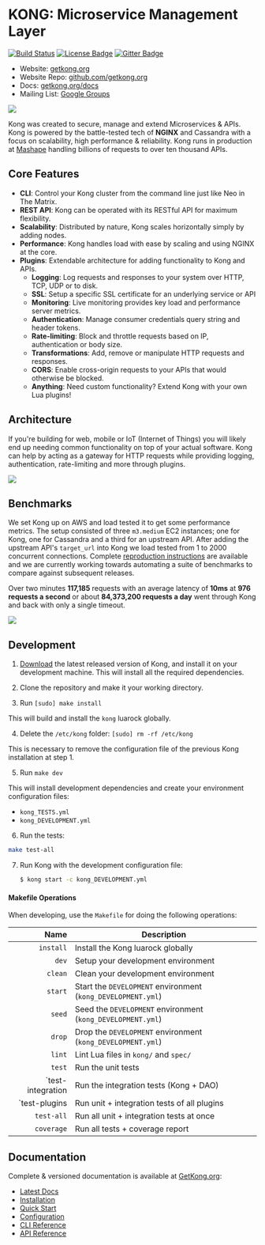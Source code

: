 # KONG: Microservice Management Layer

[![Build Status][travis-badge]][travis-url]
[![License Badge][license-badge]][license-url]
[![Gitter Badge][gitter-badge]][gitter-url]

- Website: [getkong.org][kong-url]
- Website Repo: [github.com/getkong.org][kong-website]
- Docs: [getkong.org/docs][kong-docs]
- Mailing List: [Google Groups][google-groups-url]

[![][kong-logo]][kong-url]

Kong was created to secure, manage and extend Microservices & APIs. Kong is powered by the battle-tested tech of **NGINX** and Cassandra with a focus on scalability, high performance & reliability. Kong runs in production at [Mashape][mashape-url] handling billions of requests to over ten thousand APIs.

## Core Features

- **CLI**: Control your Kong cluster from the command line just like Neo in The Matrix.
- **REST API**: Kong can be operated with its RESTful API for maximum flexibility.
- **Scalability**: Distributed by nature, Kong scales horizontally simply by adding nodes.
- **Performance**: Kong handles load with ease by scaling and using NGINX at the core.
- **Plugins**: Extendable architecture for adding functionality to Kong and APIs.
  - **Logging**: Log requests and responses to your system over HTTP, TCP, UDP or to disk.
  - **SSL**: Setup a specific SSL certificate for an underlying service or API
  - **Monitoring**: Live monitoring provides key load and performance server metrics.
  - **Authentication**: Manage consumer credentials query string and header tokens.
  - **Rate-limiting**: Block and throttle requests based on IP, authentication or body size.
  - **Transformations**: Add, remove or manipulate HTTP requests and responses.
  - **CORS**: Enable cross-origin requests to your APIs that would otherwise be blocked.
  - **Anything**: Need custom functionality? Extend Kong with your own Lua plugins!

## Architecture

If you're building for web, mobile or IoT (Internet of Things) you will likely end up needing common functionality on top of your actual software. Kong can help by acting as a gateway for HTTP requests while providing logging, authentication, rate-limiting and more through plugins.

[![][kong-benefits]][kong-url]

## Benchmarks

We set Kong up on AWS and load tested it to get some performance metrics. The setup consisted of three `m3.medium` EC2 instances; one for Kong, one for Cassandra and a third for an upstream API. After adding the upstream API's `target_url` into Kong we load tested from 1 to 2000 concurrent connections. Complete [reproduction instructions](https://gist.github.com/montanaflynn/01376991f0a3ad07059c) are available and we are currently working towards automating a suite of benchmarks to compare against subsequent releases.

Over two minutes **117,185** requests with an average latency of **10ms** at **976 requests a second** or about **84,373,200 requests a day** went through Kong and back with only a single timeout.

![](http://cl.ly/image/3R171b2U2l3k/Image%202015-06-01%20at%205.00.13%20PM.png)

## Development

1. [Download](http://getkong.org/download/) the latest released version of Kong, and install it on your development machine. This will install all the required dependencies.

2. Clone the repository and make it your working directory.

3. Run `[sudo] make install`

  This will build and install the `kong` luarock globally.

4. Delete the `/etc/kong` folder: `[sudo] rm -rf /etc/kong`

  This is necessary to remove the configuration file of the previous Kong installation at step 1.

5. Run `make dev`

  This will install development dependencies and create your environment configuration files:

  - `kong_TESTS.yml`
  - `kong_DEVELOPMENT.yml`

6. Run the tests:

  ```bash
  make test-all
  ```

7. Run Kong with the development configuration file:

   ```bash
   $ kong start -c kong_DEVELOPMENT.yml
   ```

#### Makefile Operations

When developing, use the `Makefile` for doing the following operations:

| Name          | Description                                                              |
| -------------:| -------------------------------------------------------------------------|
| `install`     | Install the Kong luarock globally                                        |
| `dev`         | Setup your development environment                                       |
| `clean`       | Clean your development environment                                       |
| `start`       | Start the `DEVELOPMENT` environment (`kong_DEVELOPMENT.yml`)             |
| `seed`        | Seed the `DEVELOPMENT` environment (`kong_DEVELOPMENT.yml`)              |
| `drop`        | Drop the `DEVELOPMENT` environment (`kong_DEVELOPMENT.yml`)              |
| `lint`        | Lint Lua files in `kong/` and `spec/`                                    |
| `test`        | Run the unit tests                                                       |
| `test-integration | Run the integration tests (Kong + DAO)                              |
| `test-plugins | Run unit + integration tests of all plugins                              |
| `test-all`    | Run all unit + integration tests at once                                 |
| `coverage`    | Run all tests + coverage report                                          |

## Documentation

Complete & versioned documentation is available at [GetKong.org][kong-url]:

- [Latest Docs](http://www.getkong.org/docs/)
- [Installation](http://www.getkong.org/download)
- [Quick Start](http://getkong.org/docs/latest/getting-started/quickstart/)
- [Configuration](http://getkong.org/docs/latest/configuration/)
- [CLI Reference](http://getkong.org/docs/latest/cli/)
- [API Reference](http://getkong.org/docs/latest/admin-api)

[kong-url]: http://getkong.org/
[kong-website]: https://github.com/Mashape/getkong.org
[kong-docs]: http://getkong.org/docs/

[kong-contrib]: https://github.com/Mashape/kong/blob/master/CONTRIBUTING.md
[kong-changelog]: https://github.com/Mashape/kong/blob/master/CHANGELOG.md

[kong-logo]: http://i.imgur.com/4jyQQAZ.png
[kong-benefits]: http://cl.ly/image/1B3J3b3h1H1c/Image%202015-07-07%20at%206.57.25%20PM.png

[mashape-url]: https://www.mashape.com

[travis-url]: https://travis-ci.org/Mashape/kong
[travis-badge]: https://img.shields.io/travis/Mashape/kong.svg?style=flat

[license-url]: https://github.com/Mashape/kong/blob/master/LICENSE
[license-badge]: https://img.shields.io/github/license/mashape/kong.svg

[gitter-url]: https://gitter.im/Mashape/kong
[gitter-badge]: https://img.shields.io/badge/Gitter-Join%20Chat-blue.svg

[google-groups-url]: https://groups.google.com/forum/#!forum/konglayer
